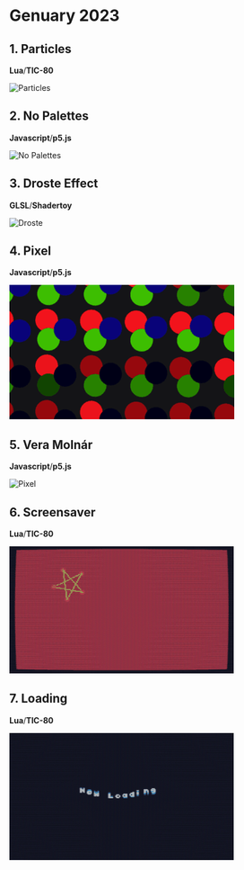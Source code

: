 # Genuary 2023

## 1. Particles

**Lua**/**TIC-80**

![Particles](1/particles.gif)
 
## 2. No Palettes

**Javascript**/**p5.js**

![No Palettes](2/no-palettes.gif)

## 3. Droste Effect

**GLSL**/**Shadertoy**

![Droste](3/droste.gif)

## 4. Pixel

**Javascript**/**p5.js**

![Pixel](4/pixel.gif)

## 5. Vera Molnár

**Javascript**/**p5.js**

![Pixel](5/molnar.gif)

## 6. Screensaver

**Lua**/**TIC-80**

![Pixel](6/screensaver.gif)

## 7. Loading

**Lua**/**TIC-80**

![Loading](7/loading.gif)

